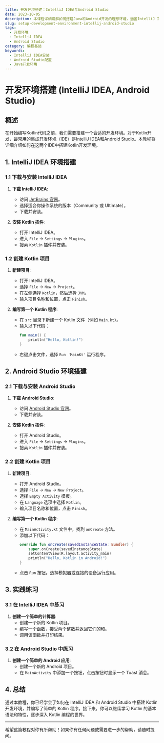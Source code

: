 ```yaml
---
title: 开发环境搭建：IntelliJ IDEA与Android Studio
date: 2023-10-05
description: 本课程详细讲解如何搭建Java和Android开发的理想环境，涵盖IntelliJ IDEA和Android Studio的安装与配置。
slug: setup-development-environment-intellij-android-studio
tags:
  - 开发环境
  - IntelliJ IDEA
  - Android Studio
category: 编程基础
keywords:
  - IntelliJ IDEA安装
  - Android Studio配置
  - Java开发环境
---
```


# 开发环境搭建 (IntelliJ IDEA, Android Studio)

## 概述

在开始编写Kotlin代码之前，我们需要搭建一个合适的开发环境。对于Kotlin开发，最常用的集成开发环境（IDE）是IntelliJ IDEA和Android Studio。本教程将详细介绍如何在这两个IDE中搭建Kotlin开发环境。

## 1. IntelliJ IDEA 环境搭建

### 1.1 下载与安装 IntelliJ IDEA

1. **下载 IntelliJ IDEA**:
   - 访问 [JetBrains 官网](https://www.jetbrains.com/idea/download/)。
   - 选择适合你操作系统的版本（Community 或 Ultimate）。
   - 下载并安装。

2. **安装 Kotlin 插件**:
   - 打开 IntelliJ IDEA。
   - 进入 `File` -> `Settings` -> `Plugins`。
   - 搜索 `Kotlin` 插件并安装。

### 1.2 创建 Kotlin 项目

1. **新建项目**:
   - 打开 IntelliJ IDEA。
   - 选择 `File` -> `New` -> `Project`。
   - 在左侧选择 `Kotlin`，然后选择 `JVM`。
   - 输入项目名称和位置，点击 `Finish`。

2. **编写第一个 Kotlin 程序**:
   - 在 `src` 目录下新建一个 Kotlin 文件（例如 `Main.kt`）。
   - 输入以下代码：
     ```kotlin
     fun main() {
         println("Hello, Kotlin!")
     }
     ```
   - 右键点击文件，选择 `Run 'MainKt'` 运行程序。

## 2. Android Studio 环境搭建

### 2.1 下载与安装 Android Studio

1. **下载 Android Studio**:
   - 访问 [Android Studio 官网](https://developer.android.com/studio)。
   - 下载并安装。

2. **安装 Kotlin 插件**:
   - 打开 Android Studio。
   - 进入 `File` -> `Settings` -> `Plugins`。
   - 搜索 `Kotlin` 插件并安装。

### 2.2 创建 Kotlin 项目

1. **新建项目**:
   - 打开 Android Studio。
   - 选择 `File` -> `New` -> `New Project`。
   - 选择 `Empty Activity` 模板。
   - 在 `Language` 选项中选择 `Kotlin`。
   - 输入项目名称和位置，点击 `Finish`。

2. **编写第一个 Kotlin 程序**:
   - 在 `MainActivity.kt` 文件中，找到 `onCreate` 方法。
   - 添加以下代码：
     ```kotlin
     override fun onCreate(savedInstanceState: Bundle?) {
         super.onCreate(savedInstanceState)
         setContentView(R.layout.activity_main)
         println("Hello, Kotlin in Android!")
     }
     ```
   - 点击 `Run` 按钮，选择模拟器或连接的设备运行应用。

## 3. 实践练习

### 3.1 在 IntelliJ IDEA 中练习

1. **创建一个简单的计算器**:
   - 创建一个新的 Kotlin 项目。
   - 编写一个函数，接受两个整数并返回它们的和。
   - 调用该函数并打印结果。

### 3.2 在 Android Studio 中练习

1. **创建一个简单的 Android 应用**:
   - 创建一个新的 Android 项目。
   - 在 `MainActivity` 中添加一个按钮，点击按钮时显示一个 Toast 消息。

## 4. 总结

通过本教程，你已经学会了如何在 IntelliJ IDEA 和 Android Studio 中搭建 Kotlin 开发环境，并编写了简单的 Kotlin 程序。接下来，你可以继续学习 Kotlin 的基本语法和特性，逐步深入 Kotlin 编程的世界。

---

希望这篇教程对你有所帮助！如果你有任何问题或需要进一步的帮助，请随时提问。